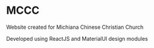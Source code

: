 # MCCC
Website created for Michiana Chinese Christian Church 

Developed using ReactJS and MaterialUI design modules
